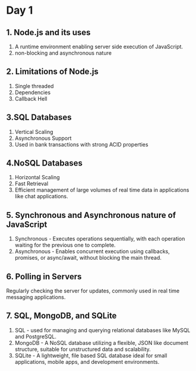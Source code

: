 # Day 1

## 1. Node.js and its uses
1. A runtime environment enabling server side execution of JavaScript.
1. non-blocking and asynchronous nature

## 2. Limitations of Node.js
1. Single threaded
1. Dependencies
1. Callback Hell

## 3.SQL Databases
1. Vertical Scaling
1. Asynchronous Support
1. Used in bank transactions with strong ACID properties

## 4.NoSQL Databases 
1. Horizontal Scaling
1. Fast Retrieval
1. Efficient management of large volumes of real time data in applications like chat applications.

## 5. Synchronous and Asynchronous nature of JavaScript
1. Synchronous - Executes operations sequentially, with each operation waiting for the previous one to complete.
1. Asynchronous - Enables concurrent execution using callbacks, promises, or async/await, without blocking the main thread.

## 6. Polling in Servers
Regularly checking the server for updates, commonly used in real time messaging applications.

## 7. SQL, MongoDB, and SQLite
1. SQL - used for managing and querying relational databases like MySQL and PostgreSQL.
1. MongoDB - A NoSQL database utilizing a flexible, JSON like document structure, suitable for unstructured data and scalability.
1. SQLite - A lightweight, file based SQL database ideal for small applications, mobile apps, and development environments.